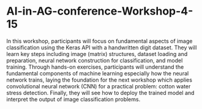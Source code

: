 # AI-in-AG-conference-Workshop-4-15

In this workshop, participants will focus on fundamental aspects of image classification using the Keras API with a handwritten digit dataset. They will learn key steps including image (matrix) structures, dataset loading and preparation, neural network construction for classification, and model training. Through hands-on exercises, participants will understand the fundamental components of machine learning especially how the neural network trains, laying the foundation for the next workshop which applies convolutional neural network (CNN) for a practical problem: cotton water stress detection. Finally, they will see how to deploy the trained model and interpret the output of image classification problems.
